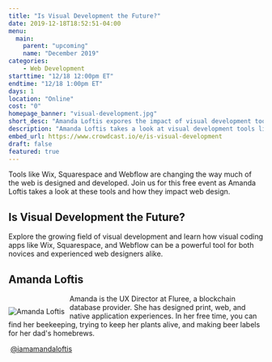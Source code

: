 ```yaml
---
title: "Is Visual Development the Future?"
date: 2019-12-18T18:52:51-04:00
menu:
  main:
    parent: "upcoming"
    name: "December 2019"
categories:
    - Web Development
starttime: "12/18 12:00pm ET"
endtime: "12/18 1:00pm ET"
days: 1
location: "Online"
cost: "0"
homepage_banner: "visual-development.jpg"
short_desc: "Amanda Loftis expores the impact of visual development tools on web development."
description: "Amanda Loftis takes a look at visual development tools like Wix, Squarespace, and Webflow and how they impact web design."
embed_url: https://www.crowdcast.io/e/is-visual-development
draft: false
featured: true
---
```


Tools like Wix, Squarespace and Webflow are changing the way much of the web is designed and developed. Join us for this free event as Amanda Loftis takes a look at these tools and how they impact web design.

## Is Visual Development the Future?

Explore the growing field of visual development and learn how visual coding apps like Wix, Squarespace, and Webflow can be a powerful tool for both novices and experienced web designers alike.

## Amanda Loftis

<img src="/img/speakers/amandaloftis.jpg" style="float:left;margin-right: 10px;margin-top: 25px;" alt="Amanda Loftis">

Amanda is the UX Director at Fluree, a blockchain database provider. She has designed print, web, and native application experiences. In her free time, you can find her beekeeping, trying to keep her plants alive, and making beer labels for her dad's homebrews.

<a class="social social-twitter" href="https://twitter.com/iamamandaloftis" target="_blank" aria-label="twitter" style="float:left;">
  <i class="ui-twitter"></i>
</a>

&nbsp;[@iamamandaloftis](https://twitter.com/iamamandaloftis)